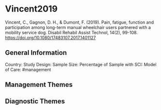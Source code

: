 # Vincent2019
Vincent, C., Gagnon, D. H., & Dumont, F. (2019). Pain, fatigue, function and participation among long-term manual wheelchair users partnered with a mobility service dog. Disabil Rehabil Assist Technol, 14(2), 99-108. https://doi.org/10.1080/17483107.2017.1401127 

## General Information
Country: 
Study Design: 
Sample Size: 
Percentage of Sample with SCI:
Model of Care: #management 

## Management Themes


## Diagnostic Themes
